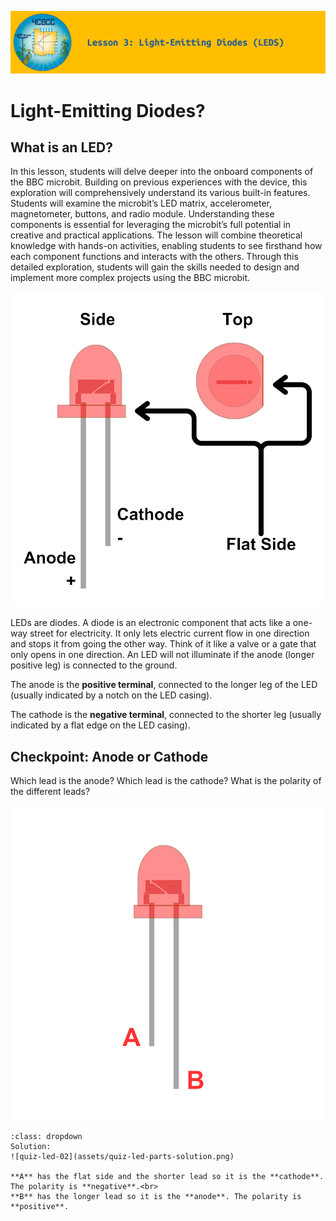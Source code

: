 ![header-lesson-03](assets/header-lesson-03.png)

# Light-Emitting Diodes?

## What is an LED?

In this lesson, students will delve deeper into the onboard components of the BBC microbit. Building on previous experiences with the device, this exploration will comprehensively understand its various built-in features. Students will examine the microbit’s LED matrix, accelerometer, magnetometer, buttons, and radio module. Understanding these components is essential for leveraging the microbit’s full potential in creative and practical applications. The lesson will combine theoretical knowledge with hands-on activities, enabling students to see firsthand how each component functions and interacts with the others. Through this detailed exploration, students will gain the skills needed to design and implement more complex projects using the BBC microbit.

![led-diagram](assets/led-diagram.png)

LEDs are diodes. A diode is an electronic component that acts like a one-way street for electricity. It only lets electric current flow in one direction and stops it from going the other way. Think of it like a valve or a gate that only opens in one direction. An LED will not illuminate if the anode (longer positive leg) is connected to the ground.

The anode is the **positive terminal**, connected to the longer leg of the LED (usually indicated by a notch on the LED casing).

The cathode is the **negative terminal**, connected to the shorter leg (usually indicated by a flat edge on the LED casing).

## Checkpoint: Anode or Cathode

Which lead is the anode? Which lead is the cathode? What is the polarity of the different leads?

![quiz-led-02](assets/quiz-led-parts.png)


```{admonition} Click here to reveal the solutions.
:class: dropdown
Solution:
![quiz-led-02](assets/quiz-led-parts-solution.png)

**A** has the flat side and the shorter lead so it is the **cathode**. The polarity is **negative**.<br>
**B** has the longer lead so it is the **anode**. The polarity is **positive**. 